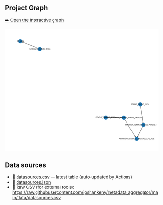 ## Project Graph

[➡️ Open the interactive graph](https://joshankeny.github.io/metadata_aggregator/graph.html)

![Latest graph](assets/graph.png)

## Data sources

- 📄 [datasources.csv](data/datasources.csv) — latest table (auto-updated by Actions)
- 📄 [datasources.json](data/datasources.json)
- 🔗 Raw CSV (for external tools):  
  https://raw.githubusercontent.com/joshankeny/metadata_aggregator/main/data/datasources.csv
